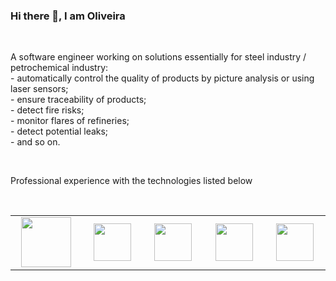 ### Hi there 👋, I am Oliveira

<br/>

<p>A software engineer working on solutions essentially for steel industry / petrochemical industry:<br/>
- automatically control the quality of products by picture analysis or using laser sensors;<br/>
- ensure traceability of products;<br/>
- detect fire risks;<br/>
- monitor flares of refineries;<br/>
- detect potential leaks;<br/>
- and so on.</p>
<br/>
<p>Professional experience with the technologies listed below</p>
<br/>

<table width="100">
<tr/>
    <td align='center' width="190">
        <img src="https://cdn.worldvectorlogo.com/logos/opengl-1.svg" width="80">
    </td>
    <td align='center' width="190">
        <img src="https://upload.wikimedia.org/wikipedia/commons/1/16/Simple_DirectMedia_Layer%2C_Logo.svg" width="60">
    </td>
    <td align='center' width="190">
        <img src="https://cdn.worldvectorlogo.com/logos/flir-systems.svg" width="60">
    </td>
    <td align='center' width="190">
        <img src="https://www.stemmer-imaging.com/media/cache/sp_gallery_large/uploads/software/mvtec-software-gmbh/ha/halcon-logo-and-slogan.png" width="60">
    </td>
    <td align='center' width="190">
        <img src="https://cdn.worldvectorlogo.com/logos/microsoft-directx.svg" width="60">
    </td>
</table>
